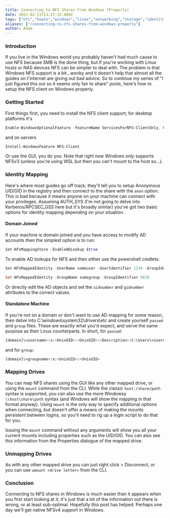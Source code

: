 ```yaml
---
title: Connecting to NFS Shares From Windows (Properly)
date: 2021-02-11T13:27:15.000Z
tags: ["nfs","howto","windows","linux","networking","storage","identity mapping"]
aliases: ["/connecting-to-nfs-shares-from-windows-properly"]
author: Adam
---
```


### Introduction
If you live in the Windows world you probably haven't had much cause to use NFS because SMB is the done thing, but if you're working with Linux hosts or NAS devices NFS can be simpler to deal with. The problem is that Windows NFS support is a bit...wonky and it doesn't help that almost all the guides on t'internet are giving out bad advice. So to continue my series of "I just figured this out so it seems only fair to share" posts, here's how to setup the NFS client on Windows properly.

### Getting Started
First things first, you need to install the NFS client support; for desktop platforms it's
```powershell
Enable-WindowsOptionalFeature -FeatureName ServicesForNFS-ClientOnly, ClientForNFS-Infrastructure -Online -NoRestart
```
and on servers
```powershell
Install-WindowsFeature NFS-Client
```
Or use the GUI, you do you. Note that right now Windows only supports NFSv3 (unless you're using WSL but then you can't mount to the host so...).

### Identity Mapping
Here's where most guides go off track; they'll tell you to setup Anonymous UID/GID in the registry and then connect to the share with the `anon` option. This is bad because it means anyone on your machine can connect with your privileges. Assuming AUTH_SYS (I'm not going to delve into Kerberos/RPCSEC_GSS here but it's broadly similar) you've got two basic options for identity mapping depending on your situation.

#### Domain Joined
If your machine is domain joined and you have access to modify AD accounts then the simplest option is to run:
```powershell
Set-NfsMappingStore -EnableADLookup $true
```
To enable AD lookups for NFS and then either use the powershell cmdlets:
```powershell
Set-NfsMappedIdentity -UserName someuser -UserIdentifier 1234 -GroupIdentifier 5678

Set-NfsMappedIdentity -GroupName somegroup -GroupIdentifier 5678
```
Or directly edit the AD objects and set the `uidnumber` and `gidnumber` attributes to the correct values.

#### Standalone Machine
If you're not on a domain or don't want to use AD mapping for some reason, then delve into C:\windows\system32\drivers\etc and create yourself `passwd` and `group` files. These are exactly what you'd expect, and serve the same purpose as their Linux counterparts. In short, for `passwd`:
```bash
[domain]\<username>:x:<UnixUID>:<UnixGID>:<Description>:C:\Users\<username>
```
and for `group`:
```bash
[domain]\<groupname>:x:<UnixGID>:<UnixUID>
```

### Mapping Drives
You can map NFS shares using the GUI like any other mapped drive, or using the `mount` command from the CLI. While the classic `host:/share/path` syntax is supported, you can also use the more Windowsy `\\host\share\path` syntax (and Windows will show the mapping in that format anyway). Using `mount` is the only way to specify additional options when connecting, but doesn't offer a means of making the mounts persistent between logins, so you'll need to rig up a login script to do that for you.

Issuing the `mount` command without any arguments will show you all your current mounts including properties such as the UID/GID. You can also see this information from the Properties dialogue of the mapped drive.

### Unmapping Drives
As with any other mapped drive you can just right click > Disconnect, or you can use `umount <drive letter>` from the CLI.

### Conclusion
Connecting to NFS shares in Windows is much easier than it appears when you first start looking at it, it's just that a lot of the information out there is wrong, or at least sub-optimal. Hopefully this post has helped. Perhaps one day we'll get native NFSv4 support in Windows.
